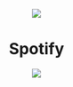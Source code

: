 <p align="center">
  <a href="https://github.com/Wonxen/" target="_blank"><img src="https://lanyard-profile-readme.vercel.app/api/972920818969505875?theme=red&bg=171a1f&animated=true&hideDiscrim=false&borderRadius=10px&locale=true"/></a>
  
  
<h1 align="center"><i class="fa fa-spotify"></i> Spotify</h1>
<p align="center">
  <a href="https://github.com/kittinan/spotify-github-profile" target="_blank"><img src="https://spotify-github-profile.vercel.app/api/view?uid=bhf01syvx5h4s1v3jqriy5cey&cover_image=true&theme=default"/></a>
 
